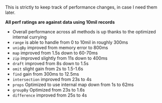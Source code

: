 This is strictly to keep track of performance changes, in case I need them later.

**All perf ratings are against data using 10mil records**

- Overall performance across all methods is up thanks to the optimized internal currying
- `range` is able to handle from 0 to 10mil in roughly 300ms
- `uniqBy` improved from memory error to 800ms
- `map` improved from 1.5s down to 60-70ms
- `zip` improved slightly from 11s down to 400ms
- `draft` improved from 8s down to 1.5s
- `omit` slight gain from 2s to 1.5-1.6s
- `find` gain from 300ms to 12.5ms
- `intersection` improved from 23s to 4s
- `props` Optimized to use internal map down from 1s to 62ms
- `groupBy` Optimized from 23s to 1.6s
- `difference` improved from 25s to 4s
